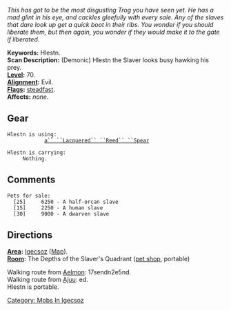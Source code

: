 *This has got to be the most disgusting Trog you have seen yet. He has a
mad glint in his eye, and cackles gleefully with every sale. Any of the
slaves that dare look up get a quick boot in their ribs. You wonder if
you should liberate them, but then again, you wonder if they would make
it to the gate if liberated.*

**Keywords:** Hlestn.  
**Scan Description:** (Demonic) Hlestn the Slaver looks busy hawking his
prey.  
**[Level](Level.md "wikilink"):** 70.  
**[Alignment](Alignment.md "wikilink"):** Evil.  
**[Flags](:Category:_Mob_Types.md "wikilink"):**
[steadfast](Sentinel_Mobs.md "wikilink").  
**Affects:** *none*.  

## Gear

`Hlestn is using:`  
` `<wielded>`           `[`a`` ``Lacquered`` ``Reed`` ``Spear`](Lacquered_Reed_Spear.md "wikilink")  
  
`Hlestn is carrying:`  
`     Nothing.`

## Comments

`Pets for sale:`  
`  [25]     6250 - A half-orcan slave`  
`  [15]     2250 - A human slave`  
`  [30]     9000 - A dwarven slave`

## Directions

**[Area](:Category:_Areas.md "wikilink"):**
[Igecsoz](:Category:_Igecsoz.md "wikilink")
([Map](Igecsoz_Map.md "wikilink")).  
**[Room](:Category:_Rooms.md "wikilink"):** The Depths of the Slaver's
Quadrant ([pet shop](:Category:_Pet_Shops.md "wikilink"), portable)

Walking route from [Aelmon](Aelmon.md "wikilink"): 17sendn2e5nd.  
Walking route from [Ajuu](Ajuu.md "wikilink"): ed.  
Hlestn is portable.  

[Category: Mobs In Igecsoz](Category:_Mobs_In_Igecsoz "wikilink")
